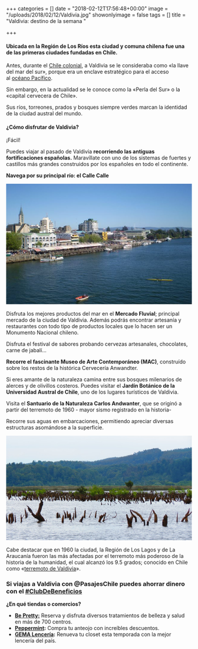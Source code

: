 +++
categories = []
date = "2018-02-12T17:56:48+00:00"
image = "/uploads/2018/02/12/Valdivia.jpg"
showonlyimage = false
tags = []
title = "Valdivia: destino de la semana "

+++
#### Ubicada en la Región de Los Ríos esta ciudad y comuna chilena fue una de las primeras ciudades fundadas en Chile.

Antes, durante el [Chile colonial](https://es.wikipedia.org/wiki/Chile_colonial), a Valdivia se le consideraba como «la llave del mar del sur», porque era un enclave estratégico para el acceso al [océano Pacífico](https://es.wikipedia.org/wiki/Oc%C3%A9ano_Pac%C3%ADfico "Océano Pacífico").

Sin embargo, en la actualidad se le conoce como la «Perla del Sur» o la «capital cervecera de Chile».

Sus ríos, torreones, prados y bosques siempre verdes marcan la identidad de la ciudad austral del mundo.

#### **¿Cómo disfrutar de Valdivia?**

¡Fácil!

Puedes viajar al pasado de Valdivia **recorriendo las antiguas fortificaciones españolas.** Maravíllate con uno de los sistemas de fuertes y castillos más grandes construidos por los españoles en todo el continente.

**Navega por su principal río: el Calle Calle**

![](/uploads/2018/02/13/rio-calle-calle-min.jpg)

Disfruta los mejores productos del mar en el **Mercado Fluvial**; principal mercado de la ciudad de Valdivia. Además podrás encontrar artesanía y restaurantes con todo tipo de productos locales que lo hacen ser un Monumento Nacional chileno.

Disfruta el festival de sabores probando cervezas artesanales, chocolates, carne de jabalí...

**Recorre el fascinante Museo de Arte Contemporáneo (MAC)**, construído sobre los restos de la histórica Cervecería Anwandter.

Si eres amante de la naturaleza camina entre sus bosques milenarios de alerces y de olivillos costeros.  Puedes visitar el **Jardín Botánico de la Universidad Austral de Chile**, uno de los lugares turísticos de Valdivia.

Visita el **Santuario de la Naturaleza Carlos Andwanter**, que se originó a partir del terremoto de 1960 - mayor sismo registrado en la historia-

Recorre sus aguas en embarcaciones, permitiendo apreciar diversas estructuras asomándose a la superficie.

![](/uploads/2018/02/13/img_5410-min.jpg)

Cabe destacar que en 1960 la ciudad, la Región de Los Lagos y de La Araucanía fueron las más afectadas por el terremoto más poderoso de la historia de la humanidad, el cual alcanzó los 9.5 grados; conocido en Chile como  «[terremoto de Valdivia](https://es.wikipedia.org/wiki/Terremoto_de_Valdivia_de_1960 "Terremoto de Valdivia de 1960")».

### Si viajas a Valdivia con **@PasajesChile** puedes **ahorrar dinero** con el [**#ClubDeBeneficios**](https://club.pasajeschile.cl/) 

**¿En qué tiendas o comercios?**

* [**Be Pretty:**](https://www.bepretty.cl/) Reserva y disfruta diversos tratamientos de belleza y salud en más de 700 centros. 
* [**Peppermint**](https://www.facebook.com/peppermintchile/)**:** Compra tu anteojo con increíbles descuentos.
* [**GEMA Lencería**](http://gemalenceria.cl/portal/)**:** Renueva tu closet esta temporada con la mejor lencería del país.